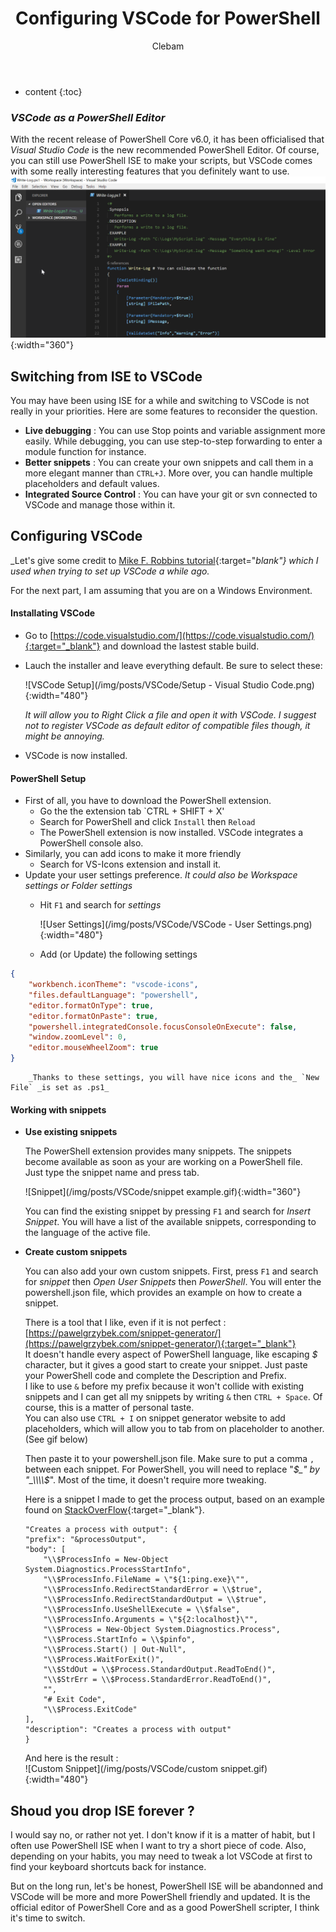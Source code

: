 ﻿---
layout: post
title:  "Configuring VSCode for PowerShell"
categories: PowerShell
tags:  editor
author: Clebam
---
* content
{:toc}

<!-- A short phrase of preview with a short text -->
### _VSCode as a PowerShell Editor_
With the recent release of PowerShell Core v6.0, it has been officialised that _Visual Studio Code_ is the new recommended PowerShell Editor. Of course, you can still use PowerShell ISE to make your scripts, but VSCode comes with some really interesting features that you definitely want to use.
![Image](/img/preview/vscode.png){:width="360"} <!--Standard width: 300px-->

<!--End_Preview-->

## Switching from ISE to VSCode

You may have been using ISE for a while and switching to VSCode is not really in your priorities. Here are some features to reconsider the question.
* **Live debugging** : You can use Stop points and variable assignment more easily. While debugging, you can use step-to-step forwarding to enter a module function for instance.
* **Better snippets** : You can create your own snippets and call them in a more elegant manner than `CTRL+J`. More over, you can handle multiple placeholders and default values.
* **Integrated Source Control** : You can have your git or svn connected to VSCode and manage those within it.

## Configuring VSCode

_Let's give some credit to [Mike F. Robbins tutorial](http://mikefrobbins.com/2017/08/24/how-to-install-visual-studio-code-and-configure-it-as-a-replacement-for-the-powershell-ise/){:target="_blank"} which I used when trying to set up VSCode a while ago._

For the next part, I am assuming that you are on a Windows Environment.

#### Installating VSCode

* Go to [https://code.visualstudio.com/](https://code.visualstudio.com/){:target="_blank"} and download the lastest stable build.
* Lauch the installer and leave everything default. Be sure to select these:

    ![VSCode Setup](/img/posts/VSCode/Setup - Visual Studio Code.png){:width="480"}
    
    _It will allow you to Right Click a file and open it with VSCode. I suggest not to register VSCode as default editor of compatible files though, it might be annoying._

* VSCode is now installed.

#### PowerShell Setup 

* First of all, you have to download the PowerShell extension.
    * Go the the extension tab `CTRL + SHIFT + X'
    * Search for PowerShell and click `Install` then `Reload`
    * The PowerShell extension is now installed. VSCode integrates a PowerShell console also.
* Similarly, you can add icons to make it more friendly
    * Search for VS-Icons extension and install it.
* Update your user settings preference. _It could also be Workspace settings or Folder settings_
    * Hit `F1` and search for _settings_

        ![User Settings](/img/posts/VSCode/VSCode - User Settings.png){:width="480"}
    * Add (or Update) the following settings
```json
{
    "workbench.iconTheme": "vscode-icons",
    "files.defaultLanguage": "powershell",
    "editor.formatOnType": true,
    "editor.formatOnPaste": true,
    "powershell.integratedConsole.focusConsoleOnExecute": false,
    "window.zoomLevel": 0,
    "editor.mouseWheelZoom": true
}  
```
        _Thanks to these settings, you will have nice icons and the_ `New File` _is set as .ps1_

#### Working with snippets
* **Use existing snippets**

    The PowerShell extension provides many snippets. The snippets become available as soon as your are working on a PowerShell file.  
    Just type the snippet name and press tab.

    ![Snippet](/img/posts/VSCode/snippet example.gif){:width="360"}

    You can find the existing snippet by pressing `F1` and search for _Insert Snippet_. You will have a list of the available snippets, corresponding to the language of the active file.

* **Create custom snippets**

    You can also add your own custom snippets. First, press `F1` and search for _snippet_ then _Open User Snippets_ then _PowerShell_. You will enter the powershell.json file, which provides an example on how to create a snippet.

    There is a tool that I like, even if it is not perfect : [https://pawelgrzybek.com/snippet-generator/](https://pawelgrzybek.com/snippet-generator/){:target="_blank"}  
    It doesn't handle every aspect of PowerShell language, like escaping _$_ character, but it gives a good start to create your snippet. Just paste your PowerShell code and complete the Description and Prefix.  
    I like to use `&` before my prefix because it won't collide with existing snippets and I can get all my snippets by writing `&` then `CTRL + Space`. Of course, this is a matter of personal taste.  
    You can also use `CTRL + I` on snippet generator website to add placeholders, which will allow you to tab from on placeholder to another. (See gif below)

    Then paste it to your powershell.json file. Make sure to put a comma `,` between each snippet. For PowerShell, you will need to replace "_$_" by "_\\\\$_". Most of the time, it doesn't require more tweaking.

    Here is a snippet I made to get the process output, based on an example found on [StackOverFlow](https://stackoverflow.com/a/8762068/8334558){:target="_blank"}.

    ```
    "Creates a process with output": {
    "prefix": "&processOutput",
    "body": [
        "\\$ProcessInfo = New-Object System.Diagnostics.ProcessStartInfo",
        "\\$ProcessInfo.FileName = \"${1:ping.exe}\"",
        "\\$ProcessInfo.RedirectStandardError = \\$true",
        "\\$ProcessInfo.RedirectStandardOutput = \\$true",
        "\\$ProcessInfo.UseShellExecute = \\$false",
        "\\$ProcessInfo.Arguments = \"${2:localhost}\"",
        "\\$Process = New-Object System.Diagnostics.Process",
        "\\$Process.StartInfo = \\$pinfo",
        "\\$Process.Start() | Out-Null",
        "\\$Process.WaitForExit()",
        "\\$StdOut = \\$Process.StandardOutput.ReadToEnd()",
        "\\$StrErr = \\$Process.StandardError.ReadToEnd()",
        "",
        "# Exit Code",
        "\\$Process.ExitCode"
    ],
    "description": "Creates a process with output"
    }
    ```

    And here is the result :  
    ![Custom Snippet](/img/posts/VSCode/custom snippet.gif){:width="480"}

## Shoud you drop ISE forever ?

I would say no, or rather not yet. I don't know if it is a matter of habit, but I often use PowerShell ISE when I want to try a short piece of code. Also, depending on your habits, you may need to tweak a lot VSCode at first to find your keyboard shortcuts back for instance.

But on the long run, let's be honest, PowerShell ISE will be abandonned and VSCode will be more and more PowerShell friendly and updated. It is the official editor of PowerShell Core and as a good PowerShell scripter, I think it's time to switch.